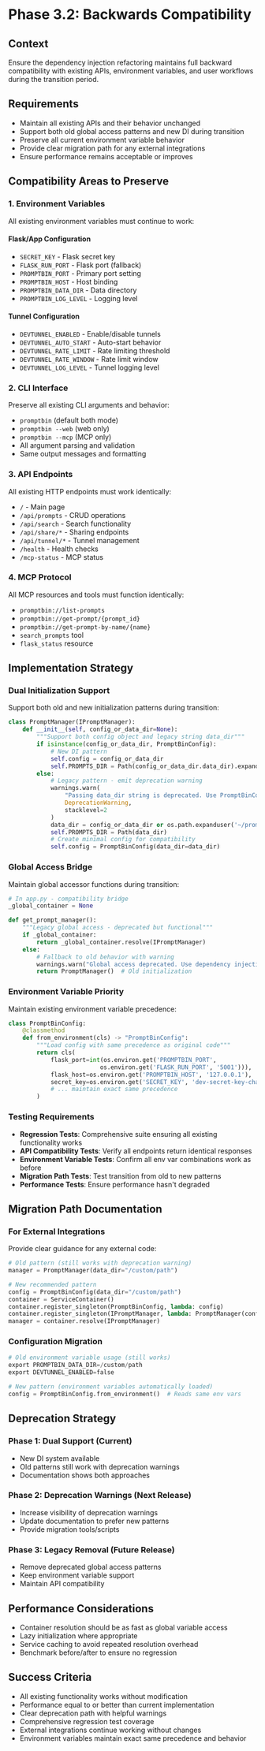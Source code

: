 # Phase 3.2: Backwards Compatibility

## Context
Ensure the dependency injection refactoring maintains full backward compatibility with existing APIs, environment variables, and user workflows during the transition period.

## Requirements
- Maintain all existing APIs and their behavior unchanged
- Support both old global access patterns and new DI during transition
- Preserve all current environment variable behavior  
- Provide clear migration path for any external integrations
- Ensure performance remains acceptable or improves

## Compatibility Areas to Preserve

### 1. Environment Variables
All existing environment variables must continue to work:

#### Flask/App Configuration
- `SECRET_KEY` - Flask secret key
- `FLASK_RUN_PORT` - Flask port (fallback)  
- `PROMPTBIN_PORT` - Primary port setting
- `PROMPTBIN_HOST` - Host binding
- `PROMPTBIN_DATA_DIR` - Data directory
- `PROMPTBIN_LOG_LEVEL` - Logging level

#### Tunnel Configuration  
- `DEVTUNNEL_ENABLED` - Enable/disable tunnels
- `DEVTUNNEL_AUTO_START` - Auto-start behavior
- `DEVTUNNEL_RATE_LIMIT` - Rate limiting threshold
- `DEVTUNNEL_RATE_WINDOW` - Rate limit window
- `DEVTUNNEL_LOG_LEVEL` - Tunnel logging level

### 2. CLI Interface
Preserve all existing CLI arguments and behavior:
- `promptbin` (default both mode)
- `promptbin --web` (web only)  
- `promptbin --mcp` (MCP only)
- All argument parsing and validation
- Same output messages and formatting

### 3. API Endpoints
All existing HTTP endpoints must work identically:
- `/` - Main page
- `/api/prompts` - CRUD operations
- `/api/search` - Search functionality
- `/api/share/*` - Sharing endpoints
- `/api/tunnel/*` - Tunnel management
- `/health` - Health checks
- `/mcp-status` - MCP status

### 4. MCP Protocol
All MCP resources and tools must function identically:
- `promptbin://list-prompts`
- `promptbin://get-prompt/{prompt_id}`
- `promptbin://get-prompt-by-name/{name}`
- `search_prompts` tool
- `flask_status` resource

## Implementation Strategy

### Dual Initialization Support
Support both old and new initialization patterns during transition:

```python
class PromptManager(IPromptManager):
    def __init__(self, config_or_data_dir=None):
        """Support both config object and legacy string data_dir"""
        if isinstance(config_or_data_dir, PromptBinConfig):
            # New DI pattern
            self.config = config_or_data_dir
            self.PROMPTS_DIR = Path(config_or_data_dir.data_dir).expanduser()
        else:
            # Legacy pattern - emit deprecation warning
            warnings.warn(
                "Passing data_dir string is deprecated. Use PromptBinConfig instead.",
                DeprecationWarning,
                stacklevel=2
            )
            data_dir = config_or_data_dir or os.path.expanduser('~/promptbin-data')
            self.PROMPTS_DIR = Path(data_dir)
            # Create minimal config for compatibility
            self.config = PromptBinConfig(data_dir=data_dir)
```

### Global Access Bridge
Maintain global accessor functions during transition:

```python
# In app.py - compatibility bridge
_global_container = None

def get_prompt_manager():
    """Legacy global access - deprecated but functional"""
    if _global_container:
        return _global_container.resolve(IPromptManager)
    else:
        # Fallback to old behavior with warning
        warnings.warn("Global access deprecated. Use dependency injection.", DeprecationWarning)
        return PromptManager()  # Old initialization
```

### Environment Variable Priority
Maintain existing environment variable precedence:

```python
class PromptBinConfig:
    @classmethod
    def from_environment(cls) -> "PromptBinConfig":
        """Load config with same precedence as original code"""
        return cls(
            flask_port=int(os.environ.get('PROMPTBIN_PORT', 
                          os.environ.get('FLASK_RUN_PORT', '5001'))),
            flask_host=os.environ.get('PROMPTBIN_HOST', '127.0.0.1'),
            secret_key=os.environ.get('SECRET_KEY', 'dev-secret-key-change-in-production'),
            # ... maintain exact same precedence
        )
```

### Testing Requirements
- **Regression Tests**: Comprehensive suite ensuring all existing functionality works
- **API Compatibility Tests**: Verify all endpoints return identical responses
- **Environment Variable Tests**: Confirm all env var combinations work as before
- **Migration Path Tests**: Test transition from old to new patterns
- **Performance Tests**: Ensure performance hasn't degraded

## Migration Path Documentation

### For External Integrations
Provide clear guidance for any external code:

```python
# Old pattern (still works with deprecation warning)
manager = PromptManager(data_dir="/custom/path")

# New recommended pattern  
config = PromptBinConfig(data_dir="/custom/path")
container = ServiceContainer()
container.register_singleton(PromptBinConfig, lambda: config)
container.register_singleton(IPromptManager, lambda: PromptManager(config))
manager = container.resolve(IPromptManager)
```

### Configuration Migration
```python
# Old environment variable usage (still works)
export PROMPTBIN_DATA_DIR=/custom/path
export DEVTUNNEL_ENABLED=false

# New pattern (environment variables automatically loaded)
config = PromptBinConfig.from_environment()  # Reads same env vars
```

## Deprecation Strategy

### Phase 1: Dual Support (Current)
- New DI system available
- Old patterns still work with deprecation warnings
- Documentation shows both approaches

### Phase 2: Deprecation Warnings (Next Release)
- Increase visibility of deprecation warnings
- Update documentation to prefer new patterns
- Provide migration tools/scripts

### Phase 3: Legacy Removal (Future Release)
- Remove deprecated global access patterns
- Keep environment variable support
- Maintain API compatibility

## Performance Considerations
- Container resolution should be as fast as global variable access
- Lazy initialization where appropriate  
- Service caching to avoid repeated resolution overhead
- Benchmark before/after to ensure no regression

## Success Criteria
- All existing functionality works without modification
- Performance equal to or better than current implementation
- Clear deprecation path with helpful warnings
- Comprehensive regression test coverage
- External integrations continue working without changes
- Environment variables maintain exact same precedence and behavior